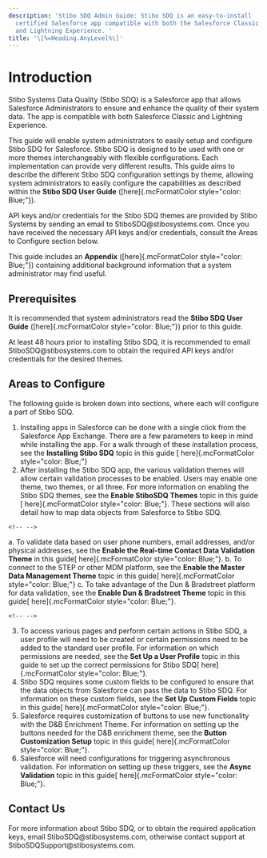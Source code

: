 ```yaml
---
description: 'Stibo SDQ Admin Guide: Stibo SDQ is an easy-to-install
  certified Salesforce app compatible with both the Salesforce Classic
  and Lightning Experience. '
title: '\[%=Heading.AnyLevel%\]'
---
```


Introduction
============

Stibo Systems Data Quality (Stibo SDQ) is a Salesforce app that allows
Salesforce Administrators to ensure and enhance the quality of their
system data. The app is compatible with both Salesforce Classic and
Lightning Experience.

This guide will enable system administrators to easily setup and
configure Stibo SDQ for Salesforce. Stibo SDQ is designed to be used
with one or more themes interchangeably with flexible configurations.
Each implementation can provide very different results. This guide aims
to describe the different Stibo SDQ configuration settings by theme,
allowing system administrators to easily configure the capabilities as
described within the **Stibo SDQ User Guide** ([here]{.mcFormatColor
style="color: Blue;"}).

API keys and/or credentials for the Stibo SDQ themes are provided by
Stibo Systems by sending an email to StiboSDQ\@stibosystems.com. Once
you have received the necessary API keys and/or credentials, consult the
Areas to Configure section below.

This guide includes an **Appendix** ([here]{.mcFormatColor
style="color: Blue;"}) containing additional background information that
a system administrator may find useful.

Prerequisites
-------------

It is recommended that system administrators read the **Stibo SDQ User
Guide** ([here]{.mcFormatColor style="color: Blue;"}) prior to this
guide.

At least 48 hours prior to installing Stibo SDQ, it is recommended to
email StiboSDQ\@stibosystems.com to obtain the required API keys and/or
credentials for the desired themes.

Areas to Configure
------------------

The following guide is broken down into sections, where each will
configure a part of Stibo SDQ.

1.  Installing apps in Salesforce can be done with a single click from
    the Salesforce App Exchange. There are a few parameters to keep in
    mind while installing the app. For a walk through of these
    installation process, see the **Installing Stibo SDQ** topic in this
    guide [ here]{.mcFormatColor style="color: Blue;"}
2.  After installing the Stibo SDQ app, the various validation themes
    will allow certain validation processes to be enabled. Users may
    enable one theme, two themes, or all three. For more information on
    enabling the Stibo SDQ themes, see the **Enable StiboSDQ Themes**
    topic in this guide [ here]{.mcFormatColor style="color: Blue;"}.
    These sections will also detail how to map data objects from
    Salesforce to Stibo SDQ.

```{=html}
<!-- -->
```
a.  To validate data based on user phone numbers, email addresses,
    and/or physical addresses, see the **Enable the Real-time Contact
    Data Validation Theme** in this guide[ here]{.mcFormatColor
    style="color: Blue;"}.
b.  To connect to the STEP or other MDM platform, see the **Enable the
    Master Data Management Theme** topic in this guide[
    here]{.mcFormatColor style="color: Blue;"}
c.  To take advantage of the Dun & Bradstreet platform for data
    validation, see the **Enable Dun & Bradstreet Theme** topic in this
    guide[ here]{.mcFormatColor style="color: Blue;"}.

```{=html}
<!-- -->
```
3.  To access various pages and perform certain actions in Stibo SDQ, a
    user profile will need to be created or certain permissions need to
    be added to the standard user profile. For information on which
    permissions are needed, see the **Set Up a User Profile** topic in
    this guide to set up the correct permissions for Stibo SDQ[
    here]{.mcFormatColor style="color: Blue;"}.
4.  Stibo SDQ requires some custom fields to be configured to ensure
    that the data objects from Salesforce can pass the data to Stibo
    SDQ. For information on these custom fields, see the **Set Up Custom
    Fields** topic in this guide[ here]{.mcFormatColor
    style="color: Blue;"}.
5.  Salesforce requires customization of buttons to use new
    functionality with the D&B Enrichment Theme. For information on
    setting up the buttons needed for the D&B enrichment theme, see the
    **Button Customization Setup** topic in this guide[
    here]{.mcFormatColor style="color: Blue;"}.
6.  Salesforce will need configurations for triggering asynchronous
    validation. For information on setting up these triggers, see the
    **Async Validation** topic in this guide[ here]{.mcFormatColor
    style="color: Blue;"}.

Contact Us
----------

For more information about Stibo SDQ, or to obtain the required
application keys, email StiboSDQ\@stibosystems.com, otherwise contact
support at StiboSDQSupport\@stibosystems.com.

